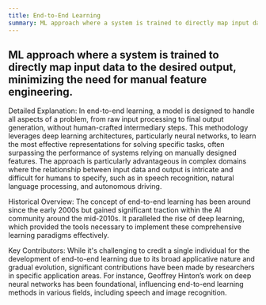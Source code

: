 ```yaml
---
title: End-to-End Learning
summary: ML approach where a system is trained to directly map input data to the desired output, minimizing the need for manual feature engineering.
---
```

## ML approach where a system is trained to directly map input data to the desired output, minimizing the need for manual feature engineering.

Detailed Explanation:
In end-to-end learning, a model is designed to handle all aspects of a problem, from raw input processing to final output generation, without human-crafted intermediary steps. This methodology leverages deep learning architectures, particularly neural networks, to learn the most effective representations for solving specific tasks, often surpassing the performance of systems relying on manually designed features. The approach is particularly advantageous in complex domains where the relationship between input data and output is intricate and difficult for humans to specify, such as in speech recognition, natural language processing, and autonomous driving.

Historical Overview:
The concept of end-to-end learning has been around since the early 2000s but gained significant traction within the AI community around the mid-2010s. It paralleled the rise of deep learning, which provided the tools necessary to implement these comprehensive learning paradigms effectively.

Key Contributors:
While it's challenging to credit a single individual for the development of end-to-end learning due to its broad applicative nature and gradual evolution, significant contributions have been made by researchers in specific application areas. For instance, Geoffrey Hinton’s work on deep neural networks has been foundational, influencing end-to-end learning methods in various fields, including speech and image recognition.